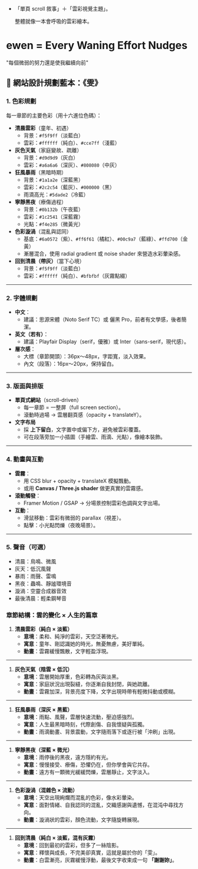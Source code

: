 - 「單頁 scroll 敘事」＋「雲彩視覺主題」。
    
    整體就像一本會呼吸的雲彩繪本。
    

#  ewen = Every Waning Effort Nudges
"每個微弱的努力還是使我繼續向前"

## 🎨 **網站設計規劃藍本：《雯》**

### **1. 色彩規劃**

每一章節的主要色彩（用十六進位色碼）：

- **清晨雲彩**（童年、初遇）
    - 背景：`#f5f9ff`（淡藍白）
    - 雲彩：`#ffffff`（純白）、`#cce7ff`（淺藍）
- **灰色天氣**（家庭變故、疏離）
    - 背景：`#d9d9d9`（灰白）
    - 雲彩：`#a6a6a6`（深灰）、`#808080`（中灰）
- **狂風暴雨**（黑暗時期）
    - 背景：`#1a1a2e`（深藍黑）
    - 雲彩：`#2c2c54`（藍灰）、`#000000`（黑）
    - 雨滴高光：`#5dade2`（冷藍）
- **寧靜黑夜**（療傷過程）
    - 背景：`#0b132b`（午夜藍）
    - 雲彩：`#1c2541`（深藍霧）
    - 光點：`#f4e285`（微黃光）
- **色彩漩渦**（混亂與認同）
    - 基底：`#6a0572`（紫）、`#ff6f61`（橘紅）、`#00c9a7`（藍綠）、`#ffd700`（金黃）
    - 漸層混合，使用 radial gradient 或 noise shader 來營造水彩暈染感。
- **回到清晨（帶灰）**（當下心境）
    - 背景：`#f5f9ff`（淡藍白）
    - 雲彩：`#ffffff`（純白）、`#bfbfbf`（灰霧點綴）

---

### **2. 字體規劃**

- **中文**：
    - 建議：思源宋體（Noto Serif TC）或 儷黑 Pro，前者有文學感，後者簡潔。
- **英文（若有）**：
    - 建議：Playfair Display（serif，優雅）或 Inter（sans-serif，現代感）。
- **層次感**：
    - 大標（章節開頭）：36px～48px，字距寬，淡入效果。
    - 內文（段落）：16px～20px，保持留白。

---

### **3. 版面與排版**

- **單頁式網站**（scroll-driven）
    - 每一章節 = 一整屏（full screen section）。
    - 滾動時過場 → 雲層翻頁感（opacity + translateY）。
- **文字布局**
    - 採 **上下留白**，文字置中或偏下方，避免被雲彩覆蓋。
    - 可在段落旁加一小插圖（手繪雲、雨滴、光點），像繪本裝飾。

---

### **4. 動畫與互動**

- **雲霧**：
    - 用 CSS blur + opacity + translateX 模擬飄動。
    - 或用 **Canvas / Three.js shader** 做更真實的雲霧感。
- **滾動觸發**：
    - Framer Motion / GSAP → 分場景控制雲彩色調與文字出場。
- **互動**：
    - 滑鼠移動：雲彩有微弱的 parallax（視差）。
    - 點擊：小光點閃爍（夜晚場景）。

---

### **5. 聲音（可選）**

- 清晨：鳥鳴、微風
- 灰天：低沉風聲
- 暴雨：雨聲、雷鳴
- 黑夜：蟲鳴、靜謐環境音
- 漩渦：空靈合成器音效
- 最後清晨：輕柔鋼琴音

### **章節結構：雲的變化 × 人生的篇章**

1. **清晨雲彩（純白 × 淡藍）**
    - **意境**：柔和、純淨的雲彩，天空泛著微光。
    - **寓意**：童年、剛認識她的時光，無憂無慮，美好單純。
    - **動畫**：雲霧緩慢飄散，文字輕盈浮現。

---

1. **灰色天氣（陰雲 × 低沉）**
    - **意境**：雲層開始厚重，色彩轉為灰與淡黑。
    - **寓意**：家庭狀況出現裂縫，你逐漸自我封閉，與她疏離。
    - **動畫**：雲霧加深，背景亮度下降，文字出現時帶有輕微抖動或模糊。

---

1. **狂風暴雨（深灰 × 黑藍）**
    - **意境**：雨點、風聲，雲層快速流動，壓迫感強烈。
    - **寓意**：人生最黑暗時刻，代際創傷、自我懷疑與孤獨。
    - **動畫**：雨滴動畫、背景震動，文字隨雨落下或逐行被「沖刷」出現。

---

1. **寧靜黑夜（深藍 × 微光）**
    - **意境**：雨停後的黑夜，遠方隱約有光。
    - **寓意**：慢慢接受、療傷，恐懼仍在，但你學會與它共存。
    - **動畫**：遠方有一顆微光緩緩閃爍，雲層靜止，文字淡入。

---

1. **色彩漩渦（混雜色 × 流動）**
    - **意境**：天空出現絢爛而混亂的色彩，像水彩暈染。
    - **寓意**：面對情緒、自我認同的混亂，交織感謝與遺憾，在混沌中尋找方向。
    - **動畫**：漩渦狀的雲彩，顏色流動，文字隨旋轉展現。

---

1. **回到清晨（純白 × 淡藍，混有灰霧）**
    - **意境**：回到最初的雲彩，但多了一絲陰影。
    - **寓意**：釋懷與成長，不完美卻真實，這就是屬於你的「雯」。
    - **動畫**：白雲漸亮，灰霧緩慢浮動，最後文字收束成一句 **「謝謝妳」**。
